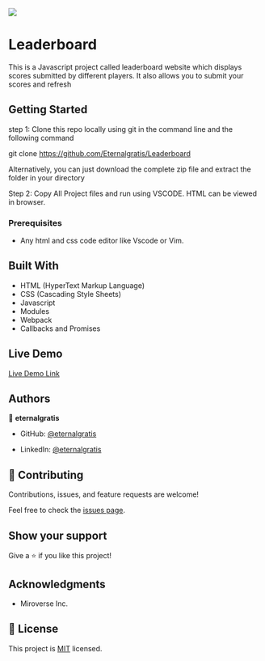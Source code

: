 ![](https://img.shields.io/badge/Microverse-blueviolet)

# Leaderboard
This is a Javascript project called leaderboard website which displays scores submitted by different players. It also allows you to submit your scores and refresh

## Getting Started

step 1: Clone this repo locally using git in the command line and the following command

git clone https://github.com/Eternalgratis/Leaderboard

Alternatively, you can just download the complete zip file and extract the folder in your directory

Step 2: Copy All Project files and run using VSCODE. HTML can be viewed in browser.

### Prerequisites

- Any html and css code editor like Vscode or Vim.

## Built With

- HTML (HyperText Markup Language)
- CSS (Cascading Style Sheets)
- Javascript
- Modules
- Webpack
- Callbacks and Promises

## Live Demo

[Live  Demo Link](https://eternalgratis-leaderboard.netlify.app/)

## Authors

👤 **eternalgratis**

- GitHub: [@eternalgratis](https://github.com/Eternalgratis)

- LinkedIn: [@eternalgratis](https://st1.zoom.us/web_client/4qu8baa/html/externalLinkPage.html?ref=https://www.linkedin.com/in/titilope-apuabi-69a98719b//)


## 🤝 Contributing

Contributions, issues, and feature requests are welcome!

Feel free to check the [issues page](../../issues/).


## Show your support

Give a ⭐️ if you like this project!

## Acknowledgments

- Miroverse Inc.


## 📝 License

This project is [MIT](./MIT.md) licensed.
